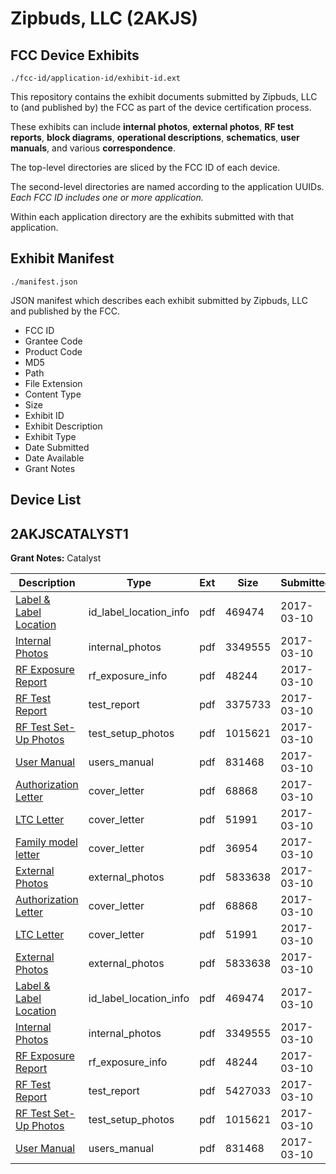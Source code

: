 # Zipbuds, LLC (2AKJS)
## FCC Device Exhibits

```
./fcc-id/application-id/exhibit-id.ext
```

This repository contains the exhibit documents submitted by Zipbuds, LLC to (and published by) the FCC as part of the device certification process.

These exhibits can include **internal photos**, **external photos**, **RF test reports**, **block diagrams**, **operational descriptions**, **schematics**, **user manuals**, and various **correspondence**.

The top-level directories are sliced by the FCC ID of each device.

The second-level directories are named according to the application UUIDs. *Each FCC ID includes one or more application.*

Within each application directory are the exhibits submitted with that application. 

## Exhibit Manifest

```
./manifest.json
```

JSON manifest which describes each exhibit submitted by Zipbuds, LLC and published by the FCC.

- FCC ID
- Grantee Code
- Product Code
- MD5
- Path
- File Extension
- Content Type
- Size
- Exhibit ID
- Exhibit Description
- Exhibit Type
- Date Submitted
- Date Available
- Grant Notes

## Device List
## 2AKJSCATALYST1
**Grant Notes:** Catalyst

| Description | Type | Ext | Size | Submitted | Available |
| ----------- | ---- | --- | ---- | --------- | --------- |
| [Label & Label Location](2AKJSCATALYST1/d01ce556e4e44accef4ec39d6b1e69df/3311807.pdf) | id_label_location_info | pdf | 469474 | 2017-03-10 | 2017-03-12 |
| [Internal Photos](2AKJSCATALYST1/d01ce556e4e44accef4ec39d6b1e69df/3311816.pdf) | internal_photos | pdf | 3349555 | 2017-03-10 | 2017-03-12 |
| [RF Exposure Report](2AKJSCATALYST1/d01ce556e4e44accef4ec39d6b1e69df/3311828.pdf) | rf_exposure_info | pdf | 48244 | 2017-03-10 | 2017-03-12 |
| [RF Test Report](2AKJSCATALYST1/d01ce556e4e44accef4ec39d6b1e69df/3311832.pdf) | test_report | pdf | 3375733 | 2017-03-10 | 2017-03-12 |
| [RF Test Set-Up Photos](2AKJSCATALYST1/d01ce556e4e44accef4ec39d6b1e69df/3311840.pdf) | test_setup_photos | pdf | 1015621 | 2017-03-10 | 2017-03-12 |
| [User Manual](2AKJSCATALYST1/d01ce556e4e44accef4ec39d6b1e69df/3311842.pdf) | users_manual | pdf | 831468 | 2017-03-10 | 2017-03-12 |
| [Authorization Letter](2AKJSCATALYST1/d01ce556e4e44accef4ec39d6b1e69df/3311754.pdf) | cover_letter | pdf | 68868 | 2017-03-10 | 2017-03-12 |
| [LTC Letter](2AKJSCATALYST1/d01ce556e4e44accef4ec39d6b1e69df/3311758.pdf) | cover_letter | pdf | 51991 | 2017-03-10 | 2017-03-12 |
| [Family model letter](2AKJSCATALYST1/d01ce556e4e44accef4ec39d6b1e69df/3311779.pdf) | cover_letter | pdf | 36954 | 2017-03-10 | 2017-03-12 |
| [External Photos](2AKJSCATALYST1/d01ce556e4e44accef4ec39d6b1e69df/3311766.pdf) | external_photos | pdf | 5833638 | 2017-03-10 | 2017-03-12 |
| [Authorization Letter](2AKJSCATALYST1/c282045c0036c53a43bc16d5f328772e/3311754.pdf) | cover_letter | pdf | 68868 | 2017-03-10 | 2017-03-12 |
| [LTC Letter](2AKJSCATALYST1/c282045c0036c53a43bc16d5f328772e/3311758.pdf) | cover_letter | pdf | 51991 | 2017-03-10 | 2017-03-12 |
| [External Photos](2AKJSCATALYST1/c282045c0036c53a43bc16d5f328772e/3311766.pdf) | external_photos | pdf | 5833638 | 2017-03-10 | 2017-03-12 |
| [Label & Label Location](2AKJSCATALYST1/c282045c0036c53a43bc16d5f328772e/3311807.pdf) | id_label_location_info | pdf | 469474 | 2017-03-10 | 2017-03-12 |
| [Internal Photos](2AKJSCATALYST1/c282045c0036c53a43bc16d5f328772e/3311816.pdf) | internal_photos | pdf | 3349555 | 2017-03-10 | 2017-03-12 |
| [RF Exposure Report](2AKJSCATALYST1/c282045c0036c53a43bc16d5f328772e/3311828.pdf) | rf_exposure_info | pdf | 48244 | 2017-03-10 | 2017-03-12 |
| [RF Test Report](2AKJSCATALYST1/c282045c0036c53a43bc16d5f328772e/3311839.pdf) | test_report | pdf | 5427033 | 2017-03-10 | 2017-03-12 |
| [RF Test Set-Up Photos](2AKJSCATALYST1/c282045c0036c53a43bc16d5f328772e/3311840.pdf) | test_setup_photos | pdf | 1015621 | 2017-03-10 | 2017-03-12 |
| [User Manual](2AKJSCATALYST1/c282045c0036c53a43bc16d5f328772e/3311842.pdf) | users_manual | pdf | 831468 | 2017-03-10 | 2017-03-12 |
